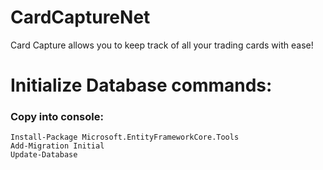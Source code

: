 # CardCaptureNet
Card Capture allows you to keep track of all your trading cards with ease!

<h1>Initialize Database commands:</h1>

### Copy into console: 
`Install-Package Microsoft.EntityFrameworkCore.Tools`<br>
`Add-Migration Initial`<br>
`Update-Database`<br>
